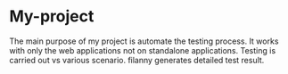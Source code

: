 My-project
==========

The main purpose of my project is automate the testing process. It works with only the web applications not on standalone applications. Testing is carried out vs various scenario. filanny generates detailed test result.
